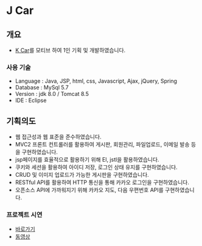 # J Car

## 개요
* [K Car](http://kcar.com)를 모티브 하여 1인 기획 및 개발하였습니다. 


### 사용 기술
* Language : Java, JSP, html, css, Javascript, Ajax, jQuery, Spring
* Database : MySql 5.7
* Version  : jdk 8.0 / Tomcat 8.5
* IDE      : Eclipse

## 기획의도
* 웹 접근성과 웹 표준을 준수하였습니다.
* MVC2 프론트 컨트롤러를 활용하여 게시판, 회원관리, 파일업로드, 이메일 발송 등을 구현하였습니다.
* jsp페이지를 효율적으로 활용하기 위해 El, jstl을 활용하였습니다.
* 쿠키와 세션을 활용하여 아이디 저장, 로그인 상태 유지를 구현하였습니다.
* CRUD 및 이미지 업로드가 가능한 게시판을 구현하였습니다.
* RESTful API를 활용하여 HTTP 통신을 통해 카카오 로그인을 구현하였습니다.
* 오픈소스 API에 가까워지기 위해 카카오 지도, 다음 우편번호 API를 구현하였습니다. 

### 프로젝트 시연 
* [바로가기](http://tieotdsf1324.cafe24.com/port/car.do)
* [동영상](https://youtu.be/PxTwLjiz0oc)

 
 








